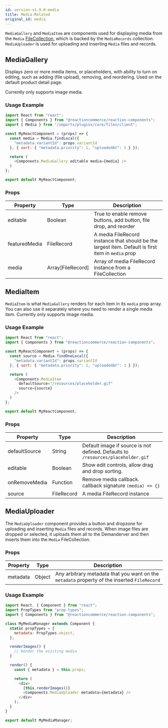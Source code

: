 ```yaml
---
id: version-v1.9.0-media
title: Media-Related
original_id: media
---
```

    
`MediaGallery` and `MediaItem` are components used for displaying media from the `Media` [FileCollection](https://github.com/reactioncommerce/reaction-file-collections), which is backed by the `MediaRecords` collection. `MediaUploader` is used for uploading and inserting `Media` files and records.

## MediaGallery

Displays zero or more media items, or placeholders, with ability to turn on editing, such as adding (file upload), removing, and reordering. Used on the default product detail page.

Currently only supports image media.

### Usage Example

```javascript
import React from "react";
import { Components } from "@reactioncommerce/reaction-components";
import { Media } from "/imports/plugins/core/files/client";

const MyReactComponent = (props) => {
  const media = Media.findLocal({
    "metadata.variantId": props.variantId
  }, { sort: { "metadata.priority": 1, "uploadedAt": 1 } });

  return (
    <Components.MediaGallery editable media={media} />
  )
};

export default MyReactComponent;
```

### Props

<!--lint disable-->

| Property      | Type              | Description                                                                                        |
| ------------- | ----------------- | -------------------------------------------------------------------------------------------------- |
| editable      | Boolean           | True to enable remove buttons, add button, file drop, and reorder                                  |
| featuredMedia | FileRecord        | A media FileRecord instance that should be the largest item. Default is first item in `media` prop |
| media         | Array[FileRecord] | Array of media FileRecord instance from a FileCollection                                           |

<!--lint enable-->

## MediaItem

`MediaItem` is what `MediaGallery` renders for each item in its `media` prop array. You can also use it separately where you need to render a single media item. Currently only supports image media.

### Usage Example

```javascript
import React from "react";
import { Components } from "@reactioncommerce/reaction-components";

const MyReactComponent = (props) => {
  const source = Media.findOneLocal({
    "metadata.variantId": props.variantId
  }, { sort: { "metadata.priority": 1, "uploadedAt": 1 } });

  return (
    <Components.MediaItem
      defaultSource="/resources/placeholder.gif"
      source={source}
    />
  )
};

export default MyReactComponent;
```

### Props

| Property      | Type       | Description                                                                      |
| ------------- | ---------- | -------------------------------------------------------------------------------- |
| defaultSource | String     | Default image if source is not defined. Defaults to `/resources/placeholder.gif` |
| editable      | Boolean    | Show edit controls, allow drag and drop sorting.                                 |
| onRemoveMedia | Function   | Remove media callback. callback signature `(media) => {}`                        |
| source        | FileRecord | A media FileRecord instance                                                      |

## MediaUploader

The `MediaUploader` component provides a button and dropzone for uploading and inserting `Media` files and records. When image files are dropped or selected, it uploads them all to the Demanderver and then inserts them into the `Media` FileCollection.

### Props

| Property | Type    | Description                                                                                  |
| -------- | ------- | -------------------------------------------------------------------------------------------- |
| metadata | Object  | Any arbitrary metadata that you want on the `metadata` property of the inserted `FileRecord` |

### Usage Example

```javascript
import React, { Component } from "react";
import PropTypes from "prop-types";
import { Components } from "@reactioncommerce/reaction-components";

class MyMediaManager extends Component {
  static propTypes = {
    metadata: PropTypes.object,
  };

  renderImages() {
    // Render the existing media
  }

  render() {
    const { metadata } = this.props;

    return (
      <div>
        {this.renderImages()}
        <Components.MediaUploader metadata={metadata} />
      </div>
    );
  }
}

export default MyMediaManager;
```
